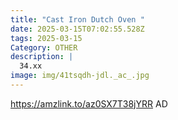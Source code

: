 ```yaml
---
title: "Cast Iron Dutch Oven "
date: 2025-03-15T07:02:55.528Z
tags: 2025-03-15
Category: OTHER
description: |
  34.xx
image: img/41tsqdh-jdl._ac_.jpg
---
```

https://amzlink.to/az0SX7T38jYRR
AD